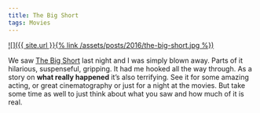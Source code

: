 ```yaml
---
title: The Big Short
tags: Movies
---
```


[![]({{ site.url }}{% link /assets/posts/2016/the-big-short.jpg %})][imdb]

We saw [The Big Short][imdb] last night and I was simply blown away. Parts of it hilarious, suspenseful, gripping. It had me hooked all the way through. As a story on **what really happened** it’s also terrifying. See it for some amazing acting, or great cinematography or just for a night at the movies. But take some time as well to just think about what you saw and how much of it is real.

[imdb]: http://www.imdb.com/title/tt1596363/